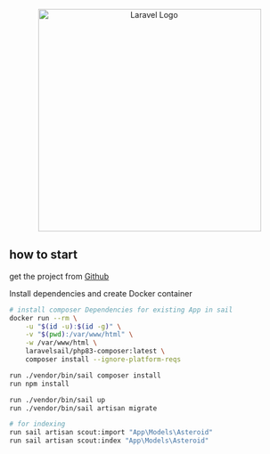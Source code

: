 <p align="center"><a href="https://laravel.com" target="_blank"><img src="https://raw.githubusercontent.com/laravel/art/master/logo-lockup/5%20SVG/2%20CMYK/1%20Full%20Color/laravel-logolockup-cmyk-red.svg" width="400" alt="Laravel Logo"></a></p>

## how to start

get the project from <a href="https://github.com/momoathome/project-browsergame" target="_blank">Github</a>

Install dependencies and create Docker container

``` bash
# install composer Dependencies for existing App in sail
docker run --rm \
    -u "$(id -u):$(id -g)" \
    -v "$(pwd):/var/www/html" \
    -w /var/www/html \
    laravelsail/php83-composer:latest \
    composer install --ignore-platform-reqs
```

``` bash
run ./vendor/bin/sail composer install
run npm install
```

``` bash
run ./vendor/bin/sail up
run ./vendor/bin/sail artisan migrate
```

``` bash
# for indexing 
run sail artisan scout:import "App\Models\Asteroid"
run sail artisan scout:index "App\Models\Asteroid"
```
